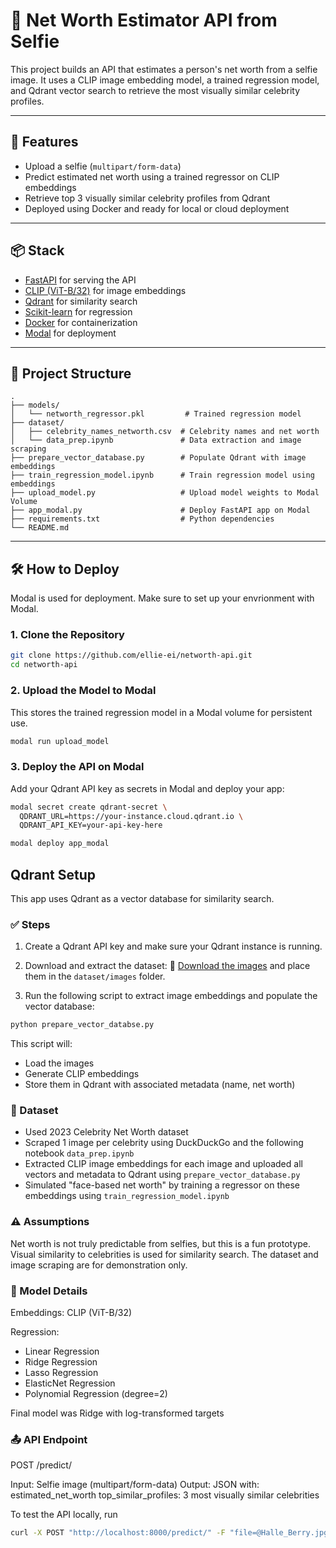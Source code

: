 # 💸 Net Worth Estimator API from Selfie

This project builds an API that estimates a person's net worth from a selfie image. It uses a CLIP image embedding model, a trained regression model, and Qdrant vector search to retrieve the most visually similar celebrity profiles.

---

## 🚀 Features

- Upload a selfie (`multipart/form-data`)
- Predict estimated net worth using a trained regressor on CLIP embeddings
- Retrieve top 3 visually similar celebrity profiles from Qdrant
- Deployed using Docker and ready for local or cloud deployment

---

## 📦 Stack

- [FastAPI](https://fastapi.tiangolo.com/) for serving the API
- [CLIP (ViT-B/32)](https://github.com/openai/CLIP) for image embeddings
- [Qdrant](https://qdrant.tech/) for similarity search
- [Scikit-learn](https://scikit-learn.org/) for regression
- [Docker](https://www.docker.com/) for containerization
- [Modal](https://modal.com) for deployment

---

## 📂 Project Structure

```
.
├── models/
│   └── networth_regressor.pkl         # Trained regression model
├── dataset/
│   ├── celebrity_names_networth.csv  # Celebrity names and net worth
│   └── data_prep.ipynb               # Data extraction and image scraping
├── prepare_vector_database.py        # Populate Qdrant with image embeddings
├── train_regression_model.ipynb      # Train regression model using embeddings
├── upload_model.py                   # Upload model weights to Modal Volume
├── app_modal.py                      # Deploy FastAPI app on Modal
├── requirements.txt                  # Python dependencies
└── README.md
```

---

## 🛠️ How to Deploy

Modal is used for deployment. Make sure to set up your envrionment with Modal.

### 1. Clone the Repository

```bash
git clone https://github.com/ellie-ei/networth-api.git
cd networth-api
```

### 2. Upload the Model to Modal

This stores the trained regression model in a Modal volume for persistent use.

```bash
modal run upload_model
```

### 3. Deploy the API on Modal

Add your Qdrant API key as secrets in Modal and deploy your app:

```bash
modal secret create qdrant-secret \
  QDRANT_URL=https://your-instance.cloud.qdrant.io \
  QDRANT_API_KEY=your-api-key-here

modal deploy app_modal
```

## Qdrant Setup

This app uses Qdrant as a vector database for similarity search.

### ✅ Steps

1. Create a Qdrant API key and make sure your Qdrant instance is running.

2. Download and extract the dataset:
📁 [Download the images](https://drive.google.com/file/d/1UQVtM-oAUMyOK3z7_hdAWzPp04hjHSKx/view?usp=sharing) and place them in the `dataset/images` folder.

3. Run the following script to extract image embeddings and populate the vector database:

```bash
python prepare_vector_databse.py
```

This script will:

- Load the images
- Generate CLIP embeddings
- Store them in Qdrant with associated metadata (name, net worth)

### 📸 Dataset

- Used 2023 Celebrity Net Worth dataset
- Scraped 1 image per celebrity using DuckDuckGo and the following notebook `data_prep.ipynb`
- Extracted CLIP image embeddings for each image and uploaded all vectors and metadata to Qdrant  using `prepare_vector_database.py`
- Simulated "face-based net worth" by training a regressor on these embeddings using `train_regression_model.ipynb`

### ⚠️ Assumptions

Net worth is not truly predictable from selfies, but this is a fun prototype.
Visual similarity to celebrities is used for similarity search.
The dataset and image scraping are for demonstration only.

### 🧠 Model Details

Embeddings: CLIP (ViT-B/32)

Regression:

- Linear Regression
- Ridge Regression
- Lasso Regression
- ElasticNet Regression
- Polynomial Regression (degree=2)

Final model was Ridge with log-transformed targets

### 📤 API Endpoint

POST /predict/

Input: Selfie image (multipart/form-data)
Output: JSON with:
estimated_net_worth
top_similar_profiles: 3 most visually similar celebrities

To test the API locally, run

```bash
curl -X POST "http://localhost:8000/predict/" -F "file=@Halle_Berry.jpg"
```
